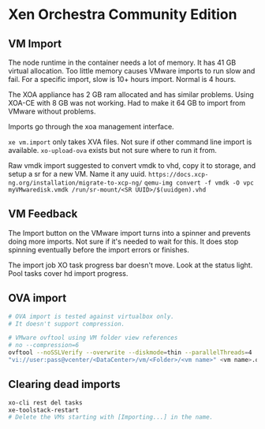 # Xen Orchestra Community Edition

## VM Import

The node runtime in the container needs a lot of memory. It has 41 GB virtual allocation.
Too little memory causes VMware imports to run slow and fail.
For a specific import, slow is 10+ hours import. Normal is 4 hours.

The XOA appliance has 2 GB ram allocated and has similar problems.
Using XOA-CE with 8 GB was not working. Had to make it 64 GB to import from VMware without problems.

Imports go through the xoa management interface.

`xe vm.import` only takes XVA files. Not sure if other command line import is available.
`xo-upload-ova` exists but not sure where to run it from.

Raw vmdk import suggested to convert vmdk to vhd, copy it to storage, and setup a sr for a new VM.
Name it any uuid.
`https://docs.xcp-ng.org/installation/migrate-to-xcp-ng/`
`qemu-img convert -f vmdk -O vpc myVMwaredisk.vmdk /run/sr-mount/<SR UUID>/$(uuidgen).vhd`

## VM Feedback

The Import button on the VMware import turns into a spinner and prevents doing more imports.
Not sure if it's needed to wait for this. It does stop spinning eventually before
the import errors or finishes.

The import job XO task progress bar doesn't move. Look at the status light.
Pool tasks cover hd import progress.

## OVA import

```bash
# OVA import is tested against virtualbox only.
# It doesn't support compression.

# VMware ovftool using VM folder view references
# no --compression=6
ovftool --noSSLVerify --overwrite --diskmode=thin --parallelThreads=4
"vi://user:pass@vcenter/<DataCenter>/vm/<Folder>/<vm name>" <vm name>.ova
```

## Clearing dead imports

```bash
xo-cli rest del tasks
xe-toolstack-restart
# Delete the VMs starting with [Importing...] in the name.
```
